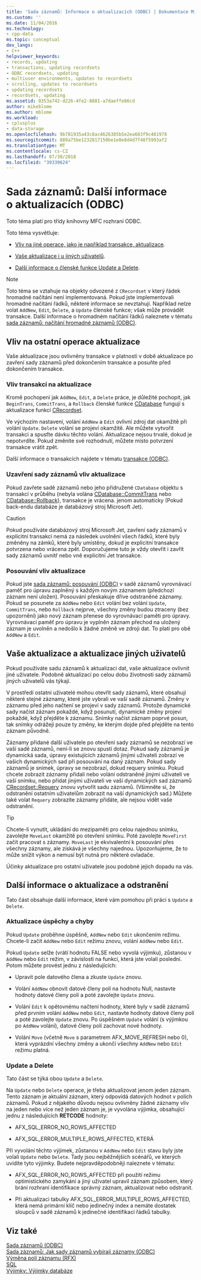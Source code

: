 ```yaml
---
title: 'Sada záznamů: Informace o aktualizacích (ODBC) | Dokumentace Microsoftu'
ms.custom: ''
ms.date: 11/04/2016
ms.technology:
- cpp-data
ms.topic: conceptual
dev_langs:
- C++
helpviewer_keywords:
- records, updating
- transactions, updating recordsets
- ODBC recordsets, updating
- multiuser environments, updates to recordsets
- scrolling, updates to recordsets
- updating recordsets
- recordsets, updating
ms.assetid: 0353a742-d226-4fe2-8881-a7daeffe86cd
author: mikeblome
ms.author: mblome
ms.workload:
- cplusplus
- data-storage
ms.openlocfilehash: 9b781935a43c8ac4626385b5e2ea683f9c481978
ms.sourcegitcommit: 889a75be1232817150be1e0e8d4d7f48f5993af2
ms.translationtype: MT
ms.contentlocale: cs-CZ
ms.lasthandoff: 07/30/2018
ms.locfileid: "39339624"
---
```

# <a name="recordset-more-about-updates-odbc"></a>Sada záznamů: Další informace o aktualizacích (ODBC)
Toto téma platí pro třídy knihovny MFC rozhraní ODBC.  
  
 Toto téma vysvětluje:  
  
-   [Vliv na jiné operace, jako je například transakce, aktualizace](#_core_how_transactions_affect_updates).  
  
-   [Vaše aktualizace i u jiných uživatelů](#_core_your_updates_and_the_updates_of_other_users).  
  
-   [Další informace o členské funkce Update a Delete](#_core_more_about_update_and_delete).  
  
> [!NOTE]
>  Toto téma se vztahuje na objekty odvozené z `CRecordset` v který řádek hromadné načítání není implementovaná. Pokud jste implementovali hromadné načítání řádků, některé informace se nevztahují. Například nelze volat `AddNew`, `Edit`, `Delete`, a `Update` členské funkce; však může provádět transakce. Další informace o hromadném načítání řádků naleznete v tématu [sada záznamů: načítání hromadné záznamů (ODBC)](../../data/odbc/recordset-fetching-records-in-bulk-odbc.md).  
  
##  <a name="_core_how_other_operations_affect_updates"></a> Vliv na ostatní operace aktualizace  
 Vaše aktualizace jsou ovlivněny transakce v platnosti v době aktualizace po zavření sady záznamů před dokončením transakce a posuňte před dokončením transakce.  
  
###  <a name="_core_how_transactions_affect_updates"></a> Vliv transakcí na aktualizace  
 Kromě pochopení jak `AddNew`, `Edit`, a `Delete` práce, je důležité pochopit, jak `BeginTrans`, `CommitTrans`, a `Rollback` členské funkce [CDatabase](../../mfc/reference/cdatabase-class.md) fungují s aktualizace funkcí [CRecordset](../../mfc/reference/crecordset-class.md).  
  
 Ve výchozím nastavení, volání `AddNew` a `Edit` ovlivní zdroj dat okamžitě při volání `Update`. `Delete` volání se projeví okamžitě. Ale můžete vytvořit transakci a spusťte dávku těchto volání. Aktualizace nejsou trvalé, dokud je nepotvrdíte. Pokud změníte své rozhodnutí, můžete místo potvrzení transakce vrátit zpět.  
  
 Další informace o transakcích najdete v tématu [transakce (ODBC)](../../data/odbc/transaction-odbc.md).  
  
###  <a name="_core_how_closing_the_recordset_affects_updates"></a> Uzavření sady záznamů vliv aktualizace  
 Pokud zavřete sadě záznamů nebo jeho přidružené `CDatabase` objektu s transakcí v průběhu (nebyla volána [CDatabase::CommitTrans](../../mfc/reference/cdatabase-class.md#committrans) nebo [CDatabase::Rollback](../../mfc/reference/cdatabase-class.md#rollback)), transakce je vrácena. jenom automaticky (Pokud back-endu databáze je databázový stroj Microsoft Jet).  
  
> [!CAUTION]
>  Pokud používáte databázový stroj Microsoft Jet, zavření sady záznamů v explicitní transakci nemá za následek uvolnění všech řádků, které byly změněny na zámků, které byly umístěny, dokud je explicitní transakce potvrzena nebo vrácena zpět. Doporučujeme tuto je vždy otevřít i zavřít sady záznamů uvnitř nebo vně explicitní Jet transakce.  
  
###  <a name="_core_how_scrolling_affects_updates"></a> Posouvání vliv aktualizace  
 Pokud jste [sada záznamů: posouvání (ODBC)](../../data/odbc/recordset-scrolling-odbc.md) v sadě záznamů vyrovnávací paměť pro úpravu zaplněný s každým novým záznamem (předchozí záznam není uložen). Posouvání přeskakuje dříve odstraněné záznamy. Pokud se posunete za `AddNew` nebo `Edit` volání bez volání `Update`, `CommitTrans`, nebo `Rollback` nejprve, všechny změny budou ztraceny (bez upozornění) jako nový záznam přenese do vyrovnávací paměti pro úpravy. Vyrovnávací paměť pro úpravu je vyplněn záznam přechod na uložený záznam je uvolněn a nedošlo k žádné změně ve zdroji dat. To platí pro obě `AddNew` a `Edit`.  
  
##  <a name="_core_your_updates_and_the_updates_of_other_users"></a> Vaše aktualizace a aktualizace jiných uživatelů  
 Pokud používáte sadu záznamů k aktualizaci dat, vaše aktualizace ovlivnit jiné uživatele. Podobně aktualizací po celou dobu životnosti sady záznamů jiných uživatelů vás týkají.  
  
 V prostředí ostatní uživatelé mohou otevřít sady záznamů, které obsahují některé stejné záznamy, které jste vybrali ve vaší sadě záznamů. Změny v záznamu před jeho načtení se projeví v sady záznamů. Protože dynamické sady načíst záznam pokaždé, když posunutí, dynamické změny projeví pokaždé, když přejděte k záznamu. Snímky načíst záznam poprvé posun, tak snímky odrážejí pouze ty změny, ke kterým dojde před přejděte na tento záznam původně.  
  
 Záznamy přidané další uživatele po otevření sady záznamů se nezobrazí ve vaší sadě záznamů, není-li se znovu spustí dotaz. Pokud sady záznamů je dynamická sada, úpravy existujících záznamů jinými uživateli zobrazí ve vašich dynamických sad při posouvání na daný záznam. Pokud sady záznamů je snímek, úpravy se nezobrazí, dokud requery snímku. Pokud chcete zobrazit záznamy přidali nebo volání odstraněné jinými uživateli ve vaší snímku, nebo přidat jinými uživateli ve vaší dynamických sad záznamů [CRecordset::Requery](../../mfc/reference/crecordset-class.md#requery) znovu vytvořit sadu záznamů. (Všimněte si, že odstranění ostatním uživatelům zobrazit na vaší dynamických sad.) Můžete také volat `Requery` zobrazíte záznamy přidáte, ale nejsou vidět vaše odstranění.  
  
> [!TIP]
>  Chcete-li vynutit, ukládání do mezipaměti pro celou najednou snímku, zavolejte `MoveLast` okamžitě po otevření snímku. Poté zavolejte `MoveFirst` začít pracovat s záznamy. `MoveLast` je ekvivalentní k posouvání přes všechny záznamy, ale získává je všechny najednou. Upozorňujeme, že to může snížit výkon a nemusí být nutná pro některé ovladače.  
  
 Účinky aktualizace pro ostatní uživatele jsou podobné jejich dopadu na vás.  
  
##  <a name="_core_more_about_update_and_delete"></a> Další informace o aktualizace a odstranění  
 Tato část obsahuje další informace, které vám pomohou při práci s `Update` a `Delete`.  
  
### <a name="update-success-and-failure"></a>Aktualizace úspěchy a chyby  
 Pokud `Update` proběhne úspěšně, `AddNew` nebo `Edit` ukončením režimu. Chcete-li začít `AddNew` nebo `Edit` režimu znovu, volání `AddNew` nebo `Edit`.  
  
 Pokud `Update` selže (vrátí hodnotu FALSE nebo vyvolá výjimku), zůstanou v `AddNew` nebo `Edit` režim, v závislosti na funkci, která jste volali poslední. Potom můžete provést jednu z následujících:  
  
-   Upravit pole datového člena a zkuste `Update` znovu.  
  
-   Volání `AddNew` obnovit datové členy polí na hodnotu Null, nastavte hodnoty datové členy polí a poté zavolejte `Update` znovu.  
  
-   Volání `Edit` k opětovnému načtení hodnoty, které byly v sadě záznamů před prvním volání `AddNew` nebo `Edit`, nastavte hodnoty datové členy polí a poté zavolejte `Update` znovu. Po úspěšném `Update` volání (s výjimkou po `AddNew` volání), datové členy polí zachovat nové hodnoty.  
  
-   Volání `Move` (včetně `Move` s parametrem AFX_MOVE_REFRESH nebo 0), která vyprázdní všechny změny a ukončí všechny `AddNew` nebo `Edit` režimu platná.  
  
### <a name="update-and-delete"></a>Update a Delete  
 Tato část se týká obou `Update` a `Delete`.  
  
 Na `Update` nebo `Delete` operace, je třeba aktualizovat jenom jeden záznam. Tento záznam je aktuální záznam, který odpovídá datových hodnot v polích záznamů. Pokud z nějakého důvodu nejsou ovlivněny žádné záznamy vliv na jeden nebo více než jeden záznam je, je vyvolána výjimka, obsahující jednu z následujících **RETCODE** hodnoty:  
  
-   AFX_SQL_ERROR_NO_ROWS_AFFECTED  
  
-   AFX_SQL_ERROR_MULTIPLE_ROWS_AFFECTED, KTERÁ  
  
 Při vyvolání těchto výjimek, zůstanou v `AddNew` nebo `Edit` stavu byly jste volali `Update` nebo `Delete`. Tady jsou nejběžnějších scénářů, ve kterých uvidíte tyto výjimky. Budete nejpravděpodobněji naleznete v tématu:  
  
-   AFX_SQL_ERROR_NO_ROWS_AFFECTED při použití režimu optimistického zamykání a jiný uživatel upravil záznam způsobem, který brání rozhraní identifikace správný záznam, aktualizovat nebo odstranit.  
  
-   Při aktualizaci tabulky AFX_SQL_ERROR_MULTIPLE_ROWS_AFFECTED, která nemá primární klíč nebo jedinečný index a nemáte dostatek sloupců v sadě záznamů k jedinečné identifikaci řádků tabulky.  
  
## <a name="see-also"></a>Viz také  
 [Sada záznamů (ODBC)](../../data/odbc/recordset-odbc.md)   
 [Sada záznamů: Jak sady záznamů vybírají záznamy (ODBC)](../../data/odbc/recordset-how-recordsets-select-records-odbc.md)   
 [Výměna polí záznamu (RFX)](../../data/odbc/record-field-exchange-rfx.md)   
 [SQL](../../data/odbc/sql.md)   
 [Výjimky: Výjimky databáze](../../mfc/exceptions-database-exceptions.md)